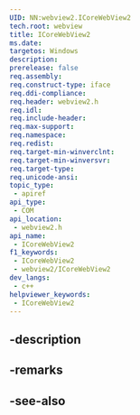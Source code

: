 ```yaml
---
UID: NN:webview2.ICoreWebView2
tech.root: webview
title: ICoreWebView2
ms.date: 
targetos: Windows
description: 
prerelease: false
req.assembly: 
req.construct-type: iface
req.ddi-compliance: 
req.header: webview2.h
req.idl: 
req.include-header: 
req.max-support: 
req.namespace: 
req.redist: 
req.target-min-winverclnt: 
req.target-min-winversvr: 
req.target-type: 
req.unicode-ansi: 
topic_type:
 - apiref
api_type:
 - COM
api_location:
 - webview2.h
api_name:
 - ICoreWebView2
f1_keywords:
 - ICoreWebView2
 - webview2/ICoreWebView2
dev_langs:
 - c++
helpviewer_keywords:
 - ICoreWebView2
---
```


## -description

## -remarks

## -see-also

